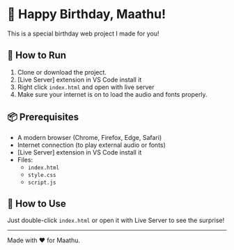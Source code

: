 # 🎂 Happy Birthday, Maathu!

This is a special birthday web project I made for you!

## 🚀 How to Run

1. Clone or download the project.
2. [Live Server] extension in VS Code install it
3. Right click `index.html` and open with live server
4. Make sure your internet is on to load the audio and fonts properly.

## 📦 Prerequisites

- A modern browser (Chrome, Firefox, Edge, Safari)
- Internet connection (to play external audio or fonts)
- [Live Server] extension in VS Code install it
- Files:
  - `index.html`
  - `style.css`
  - `script.js`

## 📁 How to Use

Just double-click `index.html` or open it with Live Server to see the surprise!

---
Made with ❤️ for Maathu.
